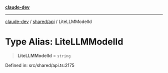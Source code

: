 [**claude-dev**](../../../README.md)

***

[claude-dev](../../../README.md) / [shared/api](../README.md) / LiteLLMModelId

# Type Alias: LiteLLMModelId

> **LiteLLMModelId** = `string`

Defined in: src/shared/api.ts:2175
